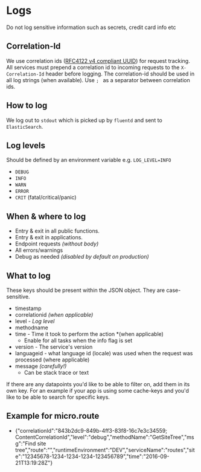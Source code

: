 # Logs

Do not log sensitive information such as secrets, credit card info etc

## Correlation-Id
We use correlation ids ([RFC4122 v4 compliant UUID](https://tools.ietf.org/html/rfc4122)) for request tracking. All services must prepend a correlation id to incoming requests to the `X-Correlation-Id` header before logging. The correlation-id should be used in all log strings (when available). Use `; ` as a separator between correlation ids.

## How to log
We log out to `stdout` which is picked up by `fluentd` and sent to `ElasticSearch`.


## Log levels
Should be defined by an environment variable e.g. `LOG_LEVEL=INFO`

- `DEBUG`
- `INFO`
- `WARN`
- `ERROR`
- `CRIT` (fatal/critical/panic)


## When & where to log
- Entry & exit in all public functions.
- Entry & exit in applications.
- Endpoint requests *(without body)*
- All errors/warnings
- Debug as needed *(disabled by default on production)*


## What to log

These keys should be present within the JSON object.  They are case-sensitive.   

- timestamp
- correlationid *(when applicable)*
- level - *Log level*
- methodname
- time - Time it took to perform the action  *(when applicable)
  - Enable for all tasks when the info flag is set 
- version - The service's version
- languageid - what language id (locale) was used when the request was processed (where applicable)
- message *(carefully!)*
  - Can be stack trace or text

If there are any datapoints you'd like to be able to filter on, add them in its own key.  For an example if your app is using some cache-keys and you'd like to be able to search for specific keys.

## Example for micro.route 
 - {"correlationId":"843b2dc9-849b-4ff3-83f8-16c7e3c34559; ContentCorrelationId","level":"debug","methodName":"GetSiteTree","msg":"Find site tree","route":"","runtimeEnvironment":"DEV","serviceName":"routes","site":"12345678-1234-1234-1234-123456789","time":"2016-09-21T13:19:28Z"}
